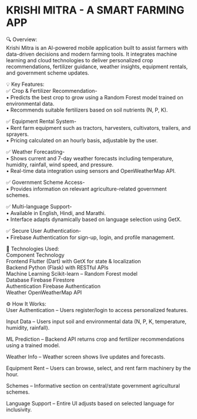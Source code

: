 # KRISHI MITRA - A SMART FARMING APP

🔍 Overview:  
Krishi Mitra is an AI-powered mobile application built to assist farmers with data-driven decisions and modern farming tools. It integrates machine learning and cloud technologies to deliver personalized crop recommendations, fertilizer guidance, weather insights, equipment rentals, and government scheme updates.  

💡 Key Features:  
✅ Crop & Fertilizer Recommendation-  
• Predicts the best crop to grow using a Random Forest model trained on environmental data.  
• Recommends suitable fertilizers based on soil nutrients (N, P, K).  

✅ Equipment Rental System-  
• Rent farm equipment such as tractors, harvesters, cultivators, trailers, and sprayers.  
• Pricing calculated on an hourly basis, adjustable by the user.  

✅ Weather Forecasting-  
• Shows current and 7-day weather forecasts including temperature, humidity, rainfall, wind speed, and pressure.  
• Real-time data integration using sensors and OpenWeatherMap API.  

✅ Government Scheme Access-  
• Provides information on relevant agriculture-related government schemes.  

✅ Multi-language Support-  
• Available in English, Hindi, and Marathi.  
• Interface adapts dynamically based on language selection using GetX.  

✅ Secure User Authentication-  
• Firebase Authentication for sign-up, login, and profile management.  

🧰 Technologies Used:  
Component	Technology  
Frontend	Flutter (Dart) with GetX for state & localization  
Backend	Python (Flask) with RESTful APIs  
Machine Learning	Scikit-learn – Random Forest model  
Database	Firebase Firestore  
Authentication	Firebase Authentication  
Weather	OpenWeatherMap API  

⚙️ How It Works:  
User Authentication – Users register/login to access personalized features.  

Input Data – Users input soil and environmental data (N, P, K, temperature, humidity, rainfall).  

ML Prediction – Backend API returns crop and fertilizer recommendations using a trained model.  

Weather Info – Weather screen shows live updates and forecasts.  

Equipment Rent – Users can browse, select, and rent farm machinery by the hour.  

Schemes – Informative section on central/state government agricultural schemes.  

Language Support – Entire UI adjusts based on selected language for inclusivity.  

